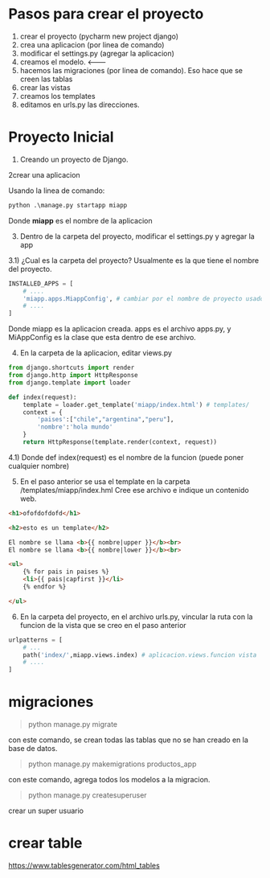# Pasos para crear el proyecto

1) crear el proyecto (pycharm new project django)
2) crea una aplicacion (por linea de comando)
3) modificar el settings.py (agregar la aplicacion)
4) creamos el modelo.  <---
5) hacemos las migraciones (por linea de comando). Eso hace que se creen las tablas
6) crear las vistas
7) creamos los templates
8) editamos en urls.py las direcciones.


# Proyecto Inicial

1) Creando un proyecto de Django.

2crear una aplicacion

Usando la linea de comando:

```python
python .\manage.py startapp miapp
```

Donde **miapp** es el nombre de la aplicacion

3) Dentro de la carpeta del proyecto, modificar el settings.py y agregar la app

3.1) ¿Cual es la carpeta del proyecto? Usualmente es la que tiene el nombre del proyecto.


```python
INSTALLED_APPS = [
    # ....
    'miapp.apps.MiappConfig', # cambiar por el nombre de proyecto usado
    # ....
]
```

Donde miapp es la aplicacion creada. apps es el archivo apps.py, y MiAppConfig es la 
clase que esta dentro de ese archivo.



4) En la carpeta de la aplicacion, editar views.py

```python
from django.shortcuts import render
from django.http import HttpResponse
from django.template import loader

def index(request):
    template = loader.get_template('miapp/index.html') # templates/
    context = {
        'paises':["chile","argentina","peru"],
        'nombre':'hola mundo'
    }
    return HttpResponse(template.render(context, request))
```

4.1) Donde def index(request) es el nombre de la funcion (puede poner cualquier nombre)

5) En el paso anterior se usa el template en la carpeta /templates/miapp/index.hml
Cree ese archivo e indique un contenido web.

```html
<h1>ofofdofdofd</h1>

<h2>esto es un template</h2>

El nombre se llama <b>{{ nombre|upper }}</b><br>
El nombre se llama <b>{{ nombre|lower }}</b><br>

<ul>
    {% for pais in paises %}
    <li>{{ pais|capfirst }}</li>
    {% endfor %}

</ul>
```
6) En la carpeta del proyecto, en el archivo urls.py, vincular la ruta con la 
funcion de la vista que se creo en el paso anterior

```python
urlpatterns = [
    # ...
    path('index/',miapp.views.index) # aplicacion.views.funcion vista
    # ....
]
```


# migraciones

> python manage.py migrate

con este comando, se crean todas las tablas que no se han creado en la base de datos.

> python manage.py makemigrations productos_app

con este comando, agrega todos los modelos a la migracion.

> python manage.py createsuperuser

crear un super usuario

# crear table

https://www.tablesgenerator.com/html_tables

